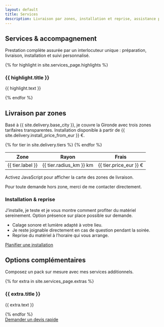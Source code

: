 ```yaml
---
layout: default
title: Services
description: Livraison par zones, installation et reprise, assistance personnalisée. Location à la journée ou au week-end.
---
```


<section class="section">
  <div class="container">
    <div class="section-header">
      <h1>Services & accompagnement</h1>
      <p class="muted">Prestation complète assurée par un interlocuteur unique : préparation, livraison, installation et suivi personnalisé.</p>
    </div>
    <div class="feature-grid">
      {% for highlight in site.services_page.highlights %}
      <article class="feature-card">
        <h3>{{ highlight.title }}</h3>
        <p class="muted">{{ highlight.text }}</p>
      </article>
      {% endfor %}
    </div>
  </div>
</section>

<section class="section">
  <div class="container split-grid">
    <div>
      <div class="section-header">
        <h2>Livraison par zones</h2>
        <p class="muted">Basé à {{ site.delivery.base_city }}, je couvre la Gironde avec trois zones tarifaires transparentes. Installation disponible à partir de {{ site.delivery.install_price_from_eur }} €.</p>
      </div>
      <table>
        <thead>
          <tr>
            <th>Zone</th>
            <th>Rayon</th>
            <th>Frais</th>
          </tr>
        </thead>
        <tbody>
          {% for tier in site.delivery.tiers %}
          <tr>
            <td>{{ tier.label }}</td>
            <td>{{ tier.radius_km }} km</td>
            <td>{{ tier.price_eur }} €</td>
          </tr>
          {% endfor %}
        </tbody>
      </table>
      <div class="map-shell">
        <div class="map js-delivery-map"
             data-map-id="services"
             data-center-lat="{{ site.delivery.center_lat }}"
             data-center-lng="{{ site.delivery.center_lng }}"
             data-tiers='{{ site.delivery.tiers | jsonify }}'
             data-city="{{ site.delivery.base_city }}">
          <noscript>Activez JavaScript pour afficher la carte des zones de livraison.</noscript>
        </div>
        <p class="muted map-caption">Pour toute demande hors zone, merci de me contacter directement.</p>
      </div>
    </div>
    <div class="note">
      <h3>Installation & reprise</h3>
      <p>J’installe, je teste et je vous montre comment profiter du matériel sereinement. Option présence sur place possible sur demande.</p>
      <ul>
        <li>Calage sonore et lumière adapté à votre lieu.</li>
        <li>Je reste joignable directement en cas de question pendant la soirée.</li>
        <li>Reprise du matériel à l’horaire qui vous arrange.</li>
      </ul>
      <a class="button button--ghost" href="{{ site.forms.booking_google_form_url }}" target="_blank" rel="noopener">Planifier une installation</a>
    </div>
  </div>
</section>

<section class="section">
  <div class="container">
    <div class="section-header">
      <h2>Options complémentaires</h2>
      <p class="muted">Composez un pack sur mesure avec mes services additionnels.</p>
    </div>
    <div class="feature-grid">
      {% for extra in site.services_page.extras %}
      <article class="feature-card">
        <h3>{{ extra.title }}</h3>
        <p class="muted">{{ extra.text }}</p>
      </article>
      {% endfor %}
    </div>
    <div class="section-actions">
      <a class="button button--primary" href="{{ site.forms.booking_google_form_url }}" target="_blank" rel="noopener">Demander un devis rapide</a>
    </div>
  </div>
</section>

